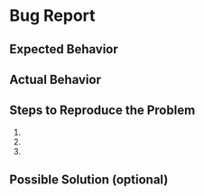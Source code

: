 # Bug Report
## Expected Behavior

## Actual Behavior

## Steps to Reproduce the Problem

  1.
  2.
  3.

## Possible Solution (optional)
